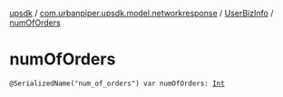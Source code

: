 [upsdk](../../index.md) / [com.urbanpiper.upsdk.model.networkresponse](../index.md) / [UserBizInfo](index.md) / [numOfOrders](./num-of-orders.md)

# numOfOrders

`@SerializedName("num_of_orders") var numOfOrders: `[`Int`](https://kotlinlang.org/api/latest/jvm/stdlib/kotlin/-int/index.html)
